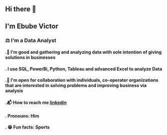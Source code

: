 ## Hi there  👋 

## I'm Ebube Victor 

### ⚖️ I'm a Data Analyst
#### .👀 I'm good and gathering and analyzing data with sole intention of giving solutions in businesses
#### . I use SQL, PowerBi, Python, Tableau and advanced Excel to analyze Data 
#### .💞 I'm open for collaboration with individuals, co-operater organizations that are interested in solving problems and improving business via analysis
#### .📬 How to reach me [linkedin](www.linkedin.com/in/ebube-victor-a0197625b)
#### . Pronouns: Him
#### . 😁 Fun facts: Sports
